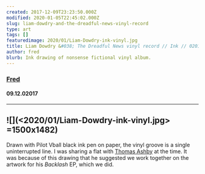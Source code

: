 ```yaml
---
created: 2017-12-09T23:23:50.000Z
modified: 2020-01-05T22:45:02.000Z
slug: liam-dowdry-and-the-dreadful-news-vinyl-record
type: art
tags: []
featuredimage: 2020/01/Liam-Dowdry-ink-vinyl.jpg
title: Liam Dowdry &#038; The Dreadful News vinyl record // Ink // 02017
author: fred
blurb: Ink drawing of nonsense fictional vinyl album.
---
```

### [Fred](<https://twitter.com/thewhalelines>)
#### 09\.12.02017
------

![](<2020/01/Liam-Dowdry-ink-vinyl.jpg> =1500x1482)
------
Drawn with Pilot Vball black ink pen on paper, the vinyl groove is a single uninterrupted line. I was sharing a flat with [Thomas Ashby](<https://audioxide.com/interviews/thomas-ashby/>) at the time. It was because of this drawing that he suggested we work together on the artwork for his *Backlash* EP, which we did.
